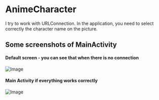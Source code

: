 # AnimeCharacter
I try to work with URLConnection. In the application, you need to select correctly the character name on the picture.

## Some screenshots of MainActivity
#### Default screen - you can see that when there is no connection
![Image](https://github.com/rrzaevich/AnimeCharacter/blob/master/gitImage/default_screen.png?raw=true)
#### Main Activity if everything works correctly
![Image](https://github.com/rrzaevich/AnimeCharacter/blob/master/gitImage/saitama.png?raw=true)
